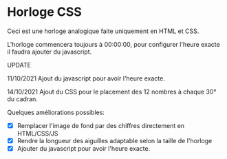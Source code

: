 # Horloge CSS

Ceci est une horloge analogique faite uniquement en HTML et CSS.

L'horloge commencera toujours à 00:00:00, pour configurer l'heure exacte il faudra ajouter du javascript.

UPDATE

11/10/2021
Ajout du javascript pour avoir l'heure exacte.

14/10/2021
Ajout du CSS pour le placement des 12 nombres à chaque 30° du cadran.

Quelques améliorations possibles:
- [x] Remplacer l'image de fond par des chiffres directement en HTML/CSS/JS
- [x] Rendre la longueur des aiguilles adaptable selon la taille de l'horloge
- [x] Ajouter du javascript pour avoir l'heure exacte.